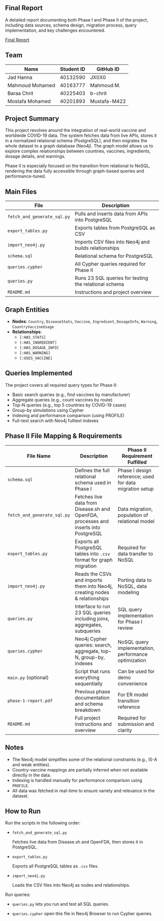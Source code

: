 
## Final Report

A detailed report documenting both Phase I and Phase II of the project, including data sources, schema design, migration process, query implementation, and key challenges encountered.

[Final Reoprt](https://docs.google.com/document/d/1pClnfG_8c4wuiKjAQA5sA9NoDMYOor8FeOh28UpwvzI/edit?usp=sharing)





## Team

| Name             | Student ID | GitHub ID       |
|------------------|------------|-----------------|
| Jad Hanna        | 40132590   | JX0X0           |
| Mahmoud Mohamed  | 40163777   | Mahmoud M.      |
| Baraa Chrit      | 40225403   | b-chrit         |
| Mostafa Mohamed  | 40201893   | Mustafa-M422    |


## Project Summary

This project revolves around the integration of real-world vaccine and worldwide COVID-19 data. The system fetches data from live APIs, stores it in a normalized relational schema (PostgreSQL), and then migrates the whole dataset to a graph database (Neo4j). The graph model allows us to explore complex relationships between countries, vaccines, ingredients, dosage details, and warnings.

Phase II is especially focused on the transition from relational to NoSQL, rendering the data fully accessible through graph-based queries and performance-tuned.



## Main Files

| File                   | Description                                              |
|------------------------|----------------------------------------------------------|
| `fetch_and_generate_sql.py` | Pulls and inserts data from APIs into PostgreSQL     |
| `export_tables.py`     | Exports tables from PostgreSQL as CSV                   |
| `import_neo4j.py`      | Imports CSV files into Neo4j and builds relationships   |
| `schema.sql`           | Relational schema for PostgreSQL                        |
| `queries.cypher`       | All Cypher queries required for Phase II                |
| `queries.py`           | Runs 23 SQL queries for testing the relational schema   |
| `README.md`            | Instructions and project overview                       |



## Graph Entities

- **Nodes**: `Country`, `DiseaseStats`, `Vaccine`, `Ingredient`, `DosageInfo`, `Warning`, `CountryVaccineUsage`
- **Relationships**:
  - `[:HAS_STATS]`
  - `[:HAS_INGREDIENT]`
  - `[:HAS_DOSAGE_INFO]`
  - `[:HAS_WARNING]`
  - `[:USES_VACCINE]`



## Queries Implemented

The project covers all required query types for Phase II:

- Basic search queries (e.g., find vaccines by manufacturer)
- Aggregate queries (e.g., count vaccines by route)
- Top-N queries (e.g., top 5 countries by COVID-19 cases)
- Group-by simulations using Cypher
- Indexing and performance comparison (using PROFILE)
- Full-text search with Neo4j fulltext indexes



## Phase II File Mapping & Requirements

| File Name                   | Description                                                                 | Phase II Requirement Fulfilled                          |
|----------------------------|-----------------------------------------------------------------------------|---------------------------------------------------------|
| `schema.sql`               | Defines the full relational schema used in Phase I                         | Phase I design reference; used for data migration setup |
| `fetch_and_generate_sql.py`| Fetches live data from Disease.sh and OpenFDA, processes and inserts into PostgreSQL | Data migration, population of relational model          |
| `export_tables.py`         | Exports all PostgreSQL tables into `.csv` format for graph migration       | Required for data transfer to NoSQL                     |
| `import_neo4j.py`          | Reads the CSVs and imports them into Neo4j, creating nodes & relationships | Porting data to NoSQL, data modeling                    |
| `queries.py`               | Interface to run 23 SQL queries including joins, aggregates, subqueries    | SQL query implementation for Phase I review             |
| `queries.cypher`           | Neo4j Cypher queries: search, aggregate, top-N, group-by, indexes          | NoSQL query implementation, performance optimization    |
| `main.py` (optional)       | Script that runs everything sequentially                                   | Can be used for demo convenience                        |
| `phase-1-report.pdf`       | Previous phase documentation and schema breakdown                          | For ER model transition reference                       |
| `README.md`                | Full project instructions and overview                                     | Required for submission and clarity                     |





## Notes

- The Neo4j model simplifies some of the relational constraints (e.g., IS-A and weak entities).
- Country-vaccine mappings are partially inferred when not available directly in the data.
- Indexing is handled manually for performance comparison using `PROFILE`.
- All data was fetched in real-time to ensure variety and relevance in the dataset.


## How to Run 

Run the scripts in the following order:

- `fetch_and_generate_sql.py`  

  Fetches live data from Disease.sh and OpenFDA, then stores it in PostgreSQL.

- `export_tables.py`  

  Exports all PostgreSQL tables as `.csv` files.

- `import_neo4j.py`  

  Loads the CSV files into Neo4j as nodes and relationships.

Run queries:

- `queries.py` 
 lets you run and test all SQL queries.

- `queries.cypher` 
 open this file in Neo4j Browser to run Cypher queries.
 

